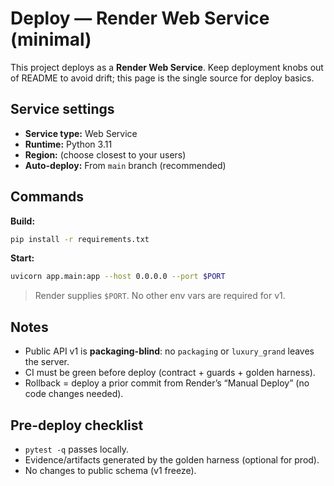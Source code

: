 # Deploy — Render Web Service (minimal)

This project deploys as a **Render Web Service**. Keep deployment knobs out of README to avoid drift; this page is the single source for deploy basics.

## Service settings
- **Service type:** Web Service
- **Runtime:** Python 3.11
- **Region:** (choose closest to your users)
- **Auto-deploy:** From `main` branch (recommended)

## Commands
**Build:**
```bash
pip install -r requirements.txt
```

**Start:**
```bash
uvicorn app.main:app --host 0.0.0.0 --port $PORT
```

> Render supplies `$PORT`. No other env vars are required for v1.

## Notes
- Public API v1 is **packaging-blind**: no `packaging` or `luxury_grand` leaves the server.
- CI must be green before deploy (contract + guards + golden harness).
- Rollback = deploy a prior commit from Render’s “Manual Deploy” (no code changes needed).

## Pre-deploy checklist
- `pytest -q` passes locally.
- Evidence/artifacts generated by the golden harness (optional for prod).
- No changes to public schema (v1 freeze).
